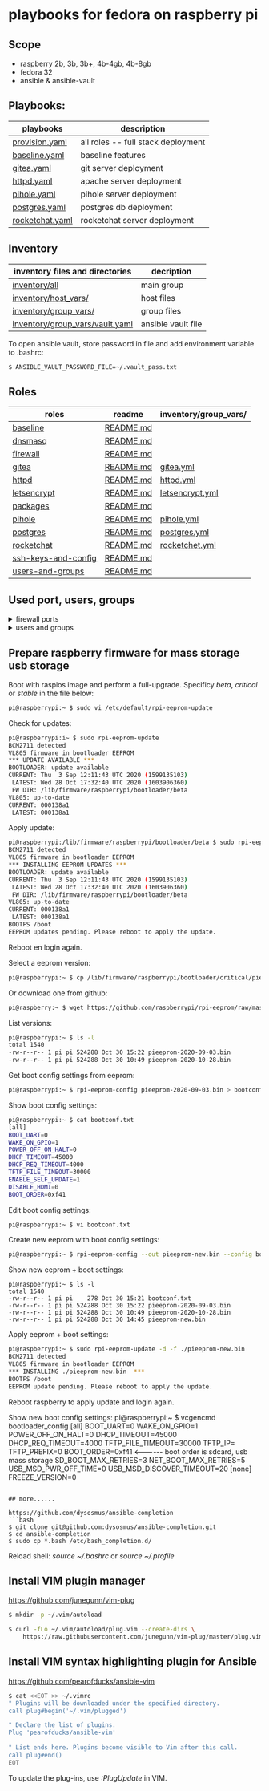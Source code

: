 # playbooks for fedora on raspberry pi

## Scope

* raspberry 2b, 3b, 3b+, 4b-4gb, 4b-8gb
* fedora 32
* ansible & ansible-vault


## Playbooks:

| playbooks                          | description                        |
|------------------------------------|------------------------------------|
| [provision.yaml](provision.yaml)   | all roles -- full stack deployment |
| [baseline.yaml](baseline.yaml)     | baseline features                  |
| [gitea.yaml](gitea.yaml)           | git server deployment              |
| [httpd.yaml](httpd.yaml)           | apache server deployment           |
| [pihole.yaml](pihole.yaml)         | pihole server deployment           |
| [postgres.yaml](postgres.yaml)     | postgres db deployment             |
| [rocketchat.yaml](rocketchat.yaml) | rocketchat server deployment       |


## Inventory

| inventory files and directories                                    | decription         |
|--------------------------------------------------------------------|--------------------|
| [inventory/all](inventory/all)                                     | main group         |
| [inventory/host_vars/](inventory/host_vars/)                       | host files         |
| [inventory/group_vars/](inventory/group_vars/)                     | group files        |
| [inventory/group_vars/vault.yaml](inventory/group_vars/vault.yaml) | ansible vault file |


To open ansible vault, store password in file and add environment variable to .bashrc:
```bash
$ ANSIBLE_VAULT_PASSWORD_FILE=~/.vault_pass.txt
```


## Roles

| roles                                      | readme                                          | inventory/group_vars/                                     |
|--------------------------------------------|-------------------------------------------------|-----------------------------------------------------------|
| [baseline](roles/baseline)                 | [README.md](roles/baseline/README.md)           |                                                           |
| [dnsmasq](roles/dnsmasq)                   | [README.md](roles/dnsmasq/README.md)            |                                                           |
| [firewall](roles/firewall)                 | [README.md](roles/firewall/README.md)           |                                                           |
| [gitea](roles/gitea)                       | [README.md](roles/gitea/README.md)              | [gitea.yml](inventory/group_vars/gitea.yml)               |
| [httpd](roles/httpd)                       | [README.md](roles/httpd/README.md)              | [httpd.yml](inventory/group_vars/httpd.yml)               |
| [letsencrypt](roles/letsencrypt)           | [README.md](roles/letsencrypt/README.md)        | [letsencrypt.yml](inventory/group_vars/letsencrypt.yml)   |
| [packages](roles/packages)                 | [README.md](roles/packages/README.md)           |                                                           |
| [pihole](roles/pihole)                     | [README.md](roles/pihole/README.md)             | [pihole.yml](inventory/group_vars/pihole.yml)             |
| [postgres](roles/postgres)                 | [README.md](roles/postgres/README.md)           | [postgres.yml](inventory/group_vars/postgres.yml)         |
| [rocketchat](roles/rocketchat)             | [README.md](roles/rocketchat/README.md)         | [rocketchet.yml](inventory/group_vars/rocketchat.yml)     |
| [ssh-keys-and-config](ssh-keys-and-config) | [README.md](roles/ssh-keys-and-config/README.md)|                                                           |
| [users-and-groups](roles/users-and-groups) | [README.md](roles/users-and-groups/README.md)   |                                                           |


## Used port, users, groups

<details>
<summary>firewall ports</summary>

| port  | service            | scope                 |
|-------|--------------------|-----------------------|
| 22    | ssh                | all hosts             |
| 53    | dns                  pihole                |
| 80    | http               | pihole                |
| 443   | https              | pihole                |
| 2222  | gitea ssh          | gitea                 |
| 3000  | gitea              | gitea                 |
| 5432  | postgres default   | inside podman network |
| 30080 | apache httpd http  | on host fed143        |
| 30443 | apache httpd https | on host fed143        |
| 31080 | apache httpd http  | on host fed143        |
| 31433 | apache httpd https | on host fed143        |

</details>
<details>
<summary>users and groups</summary>

| uid  | user        | guid | group       |
|------|-------------|------|-------------|
| 1000 | tedsluis    | 1000 | tedsluis    |
| 1000 | pi          | 1000 | pi          |
| 1001 | ansible     | 1001 | ansible     |
| 1033 | gitea       | 1033 | gitea       |
| 1034 | httpd       | 1034 | httpd       |
| 1035 | letsencrypt | 1035 | letsencrypt |
| 1036 | postgres    | 1036 | postgres    |

</details>

## Prepare raspberry firmware for mass storage usb storage

Boot with raspios image and perform a full-upgrade.
Specificy *beta*, *critical* or *stable* in the file below:
```bash
pi@raspberrypi:~ $ sudo vi /etc/default/rpi-eeprom-update
```
Check for updates:
```bash
pi@raspberrypi:i~ $ sudo rpi-eeprom-update 
BCM2711 detected
VL805 firmware in bootloader EEPROM
*** UPDATE AVAILABLE ***
BOOTLOADER: update available
CURRENT: Thu  3 Sep 12:11:43 UTC 2020 (1599135103)
 LATEST: Wed 28 Oct 17:32:40 UTC 2020 (1603906360)
 FW DIR: /lib/firmware/raspberrypi/bootloader/beta
VL805: up-to-date
CURRENT: 000138a1
 LATEST: 000138a1
```
Apply update:
```bash
pi@raspberrypi:/lib/firmware/raspberrypi/bootloader/beta $ sudo rpi-eeprom-update -a
BCM2711 detected
VL805 firmware in bootloader EEPROM
*** INSTALLING EEPROM UPDATES ***
BOOTLOADER: update available
CURRENT: Thu  3 Sep 12:11:43 UTC 2020 (1599135103)
 LATEST: Wed 28 Oct 17:32:40 UTC 2020 (1603906360)
 FW DIR: /lib/firmware/raspberrypi/bootloader/beta
VL805: up-to-date
CURRENT: 000138a1
 LATEST: 000138a1
BOOTFS /boot
EEPROM updates pending. Please reboot to apply the update.
```
Reboot en login again.

Select a eeprom version:
```bash
pi@raspberrypi:~ $ cp /lib/firmware/raspberrypi/bootloader/critical/pieeprom-2020-09-03.bin .
```
Or download one from github:
```bash
pi@raspberry:~ $ wget https://github.com/raspberrypi/rpi-eeprom/raw/master/firmware/beta/pieeprom-2020-10-28.bin
```
List versions:
```bash
pi@raspberrypi:~ $ ls -l 
total 1540
-rw-r--r-- 1 pi pi 524288 Oct 30 15:22 pieeprom-2020-09-03.bin
-rw-r--r-- 1 pi pi 524288 Oct 30 10:49 pieeprom-2020-10-28.bin
```
Get boot config settings from eeprom:
```bash
pi@raspberrypi:~ $ rpi-eeprom-config pieeprom-2020-09-03.bin > bootconf.txt
```
Show boot config settings:
```bash
pi@raspberrypi:~ $ cat bootconf.txt
[all]
BOOT_UART=0
WAKE_ON_GPIO=1
POWER_OFF_ON_HALT=0
DHCP_TIMEOUT=45000
DHCP_REQ_TIMEOUT=4000
TFTP_FILE_TIMEOUT=30000
ENABLE_SELF_UPDATE=1
DISABLE_HDMI=0
BOOT_ORDER=0xf41
```
Edit boot config settings:
```bash
pi@raspberrypi:~ $ vi bootconf.txt
```
Create new eeprom with boot config settings:
```bash
pi@raspberrypi:~ $ rpi-eeprom-config --out pieeprom-new.bin --config bootconf.txt pieeprom-2020-09-03.bin 
```
Show new eeprom + boot settings:
```
pi@raspberrypi:~ $ ls -l 
total 1540
-rw-r--r-- 1 pi pi    278 Oct 30 15:21 bootconf.txt
-rw-r--r-- 1 pi pi 524288 Oct 30 15:22 pieeprom-2020-09-03.bin
-rw-r--r-- 1 pi pi 524288 Oct 30 10:49 pieeprom-2020-10-28.bin
-rw-r--r-- 1 pi pi 524288 Oct 30 14:45 pieeprom-new.bin
```
Apply eeprom + boot settings:
```bash
pi@raspberrypi:~ $ sudo rpi-eeprom-update -d -f ./pieeprom-new.bin
BCM2711 detected
VL805 firmware in bootloader EEPROM
*** INSTALLING ./pieeprom-new.bin  ***
BOOTFS /boot
EEPROM update pending. Please reboot to apply the update.
```
Reboot raspberry to apply update and login again.

Show new boot config settings:
pi@raspberrypi:~ $ vcgencmd bootloader_config
[all]
BOOT_UART=0
WAKE_ON_GPIO=1
POWER_OFF_ON_HALT=0
DHCP_TIMEOUT=45000
DHCP_REQ_TIMEOUT=4000
TFTP_FILE_TIMEOUT=30000
TFTP_IP=
TFTP_PREFIX=0
BOOT_ORDER=0xf41               <------ boot order is sdcard, usb mass storage
SD_BOOT_MAX_RETRIES=3
NET_BOOT_MAX_RETRIES=5
USB_MSD_PWR_OFF_TIME=0
USB_MSD_DISCOVER_TIMEOUT=20
[none]
FREEZE_VERSION=0
```

## more......

https://github.com/dysosmus/ansible-completion
```bash
$ git clone git@github.com:dysosmus/ansible-completion.git
$ cd ansible-completion
$ sudo cp *.bash /etc/bash_completion.d/
```
Reload shell: *source ~/.bashrc* or *source ~/.profile*
  
## Install VIM plugin manager
https://github.com/junegunn/vim-plug
```bash
$ mkdir -p ~/.vim/autoload

$ curl -fLo ~/.vim/autoload/plug.vim --create-dirs \
    https://raw.githubusercontent.com/junegunn/vim-plug/master/plug.vim
```
  
## Install VIM syntax highlighting plugin for Ansible
https://github.com/pearofducks/ansible-vim
```bash
$ cat <<EOT >> ~/.vimrc 
" Plugins will be downloaded under the specified directory.
call plug#begin('~/.vim/plugged')

" Declare the list of plugins.
Plug 'pearofducks/ansible-vim'
  
" List ends here. Plugins become visible to Vim after this call.
call plug#end()
EOT
```
To update the plug-ins, use *:PlugUpdate* in VIM.
  


